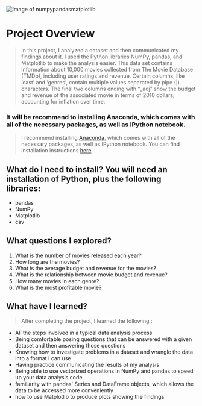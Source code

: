 ![Image of numpypandasmatplotlib](https://github.com/dainantonio/Data-Analytics/blob/main/numpypandasmatplotlib.png)

# Project Overview
> In this project, I analyzed a dataset and then communicated my findings about it. I used the Python libraries NumPy, pandas, and Matplotlib to make the analysis easier.
> This data set contains information about 10,000 movies collected from The Movie Database (TMDb), including user ratings and revenue. Certain columns, like ‘cast’ and ‘genres’, contain multiple values separated by pipe (|) characters. The final two columns ending with “_adj” show the budget and revenue of the associated movie in terms of 2010 dollars, accounting for inflation over time.

### It will be recommend to installing Anaconda, which comes with all of the necessary packages, as well as IPython notebook.

> I recommend installing [Anaconda](https://www.anaconda.com/products/individual/), which comes with all of the necessary packages, as well as IPython notebook. You can find installation instructions [here](https://auth.udacity.com/sign-in?next=https%3A%2F%2Fclassroom.udacity.com%2Fauthenticated).

## What do I need to install? You will need an installation of Python, plus the following libraries:

* pandas
* NumPy
* Matplotlib
* csv

## What questions I explored?
1. What is the number of movies released each year?
2. How long are the movies?
3. What is the average budget and revenue for the movies?
4. What is the relationship between movie budget and revenue?
5. How many movies in each genre?
6. What is the most profitable movie?


## What have I learned?
> After completing the project, I learned the following :

* All the steps involved in a typical data analysis process
* Being comfortable posing questions that can be answered with a given dataset and then answering those questions
* Knowing how to investigate problems in a dataset and wrangle the data into a format I can use
* Having practice communicating the results of my analysis
* Being able to use vectorized operations in NumPy and pandas to speed up your data analysis code
* familiarity with pandas' Series and DataFrame objects, which allows the data to be accessed more conveniently
* how to use Matplotlib to produce plots showing the findings


